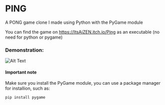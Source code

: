 # PING

A PONG game clone I made using Python with the PyGame module

You can find the game on https://ItsAiZEN.itch.io/Ping as an executable (no need for python or pygame)

### Demonstration:

![Alt Text](https://media.giphy.com/media/PijgROgNxP8jQPA4zL/giphy.gif)


#### Important note

Make sure you install the PyGame module, you can use a package manager for installion, such as:

```
pip install pygame
```
